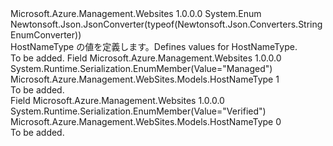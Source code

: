<Type Name="HostNameType" FullName="Microsoft.Azure.Management.WebSites.Models.HostNameType">
  <TypeSignature Language="C#" Value="public enum HostNameType" />
  <TypeSignature Language="ILAsm" Value=".class public auto ansi sealed HostNameType extends System.Enum" />
  <TypeSignature Language="DocId" Value="T:Microsoft.Azure.Management.WebSites.Models.HostNameType" />
  <TypeSignature Language="VB.NET" Value="Public Enum HostNameType" />
  <TypeSignature Language="F#" Value="type HostNameType = " />
  <AssemblyInfo>
    <AssemblyName>Microsoft.Azure.Management.Websites</AssemblyName>
    <AssemblyVersion>1.0.0.0</AssemblyVersion>
  </AssemblyInfo>
  <Base>
    <BaseTypeName>System.Enum</BaseTypeName>
  </Base>
  <Attributes>
    <Attribute>
      <AttributeName>Newtonsoft.Json.JsonConverter(typeof(Newtonsoft.Json.Converters.StringEnumConverter))</AttributeName>
    </Attribute>
  </Attributes>
  <Docs>
    <summary>
            <span data-ttu-id="651c5-101">HostNameType の値を定義します。</span><span class="sxs-lookup"><span data-stu-id="651c5-101">Defines values for HostNameType.</span></span>
            </summary>
    <remarks>To be added.</remarks>
  </Docs>
  <Members>
    <Member MemberName="Managed">
      <MemberSignature Language="C#" Value="Managed" />
      <MemberSignature Language="ILAsm" Value=".field public static literal valuetype Microsoft.Azure.Management.WebSites.Models.HostNameType Managed = int32(1)" />
      <MemberSignature Language="DocId" Value="F:Microsoft.Azure.Management.WebSites.Models.HostNameType.Managed" />
      <MemberSignature Language="VB.NET" Value="Managed" />
      <MemberSignature Language="F#" Value="Managed = 1" Usage="Microsoft.Azure.Management.WebSites.Models.HostNameType.Managed" />
      <MemberType>Field</MemberType>
      <AssemblyInfo>
        <AssemblyName>Microsoft.Azure.Management.Websites</AssemblyName>
        <AssemblyVersion>1.0.0.0</AssemblyVersion>
      </AssemblyInfo>
      <Attributes>
        <Attribute>
          <AttributeName>System.Runtime.Serialization.EnumMember(Value="Managed")</AttributeName>
        </Attribute>
      </Attributes>
      <ReturnValue>
        <ReturnType>Microsoft.Azure.Management.WebSites.Models.HostNameType</ReturnType>
      </ReturnValue>
      <MemberValue>1</MemberValue>
      <Docs>
        <summary>To be added.</summary>
      </Docs>
    </Member>
    <Member MemberName="Verified">
      <MemberSignature Language="C#" Value="Verified" />
      <MemberSignature Language="ILAsm" Value=".field public static literal valuetype Microsoft.Azure.Management.WebSites.Models.HostNameType Verified = int32(0)" />
      <MemberSignature Language="DocId" Value="F:Microsoft.Azure.Management.WebSites.Models.HostNameType.Verified" />
      <MemberSignature Language="VB.NET" Value="Verified" />
      <MemberSignature Language="F#" Value="Verified = 0" Usage="Microsoft.Azure.Management.WebSites.Models.HostNameType.Verified" />
      <MemberType>Field</MemberType>
      <AssemblyInfo>
        <AssemblyName>Microsoft.Azure.Management.Websites</AssemblyName>
        <AssemblyVersion>1.0.0.0</AssemblyVersion>
      </AssemblyInfo>
      <Attributes>
        <Attribute>
          <AttributeName>System.Runtime.Serialization.EnumMember(Value="Verified")</AttributeName>
        </Attribute>
      </Attributes>
      <ReturnValue>
        <ReturnType>Microsoft.Azure.Management.WebSites.Models.HostNameType</ReturnType>
      </ReturnValue>
      <MemberValue>0</MemberValue>
      <Docs>
        <summary>To be added.</summary>
      </Docs>
    </Member>
  </Members>
</Type>